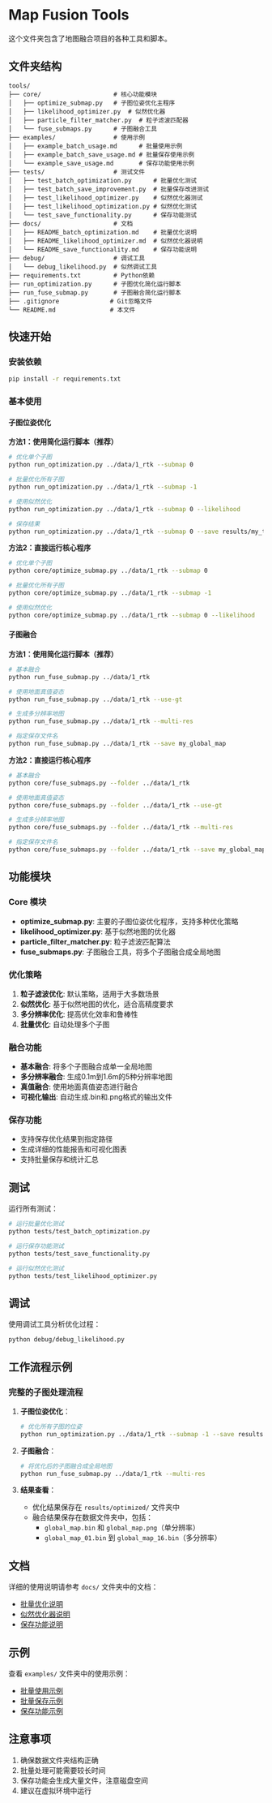 # Map Fusion Tools

这个文件夹包含了地图融合项目的各种工具和脚本。

## 文件夹结构

```
tools/
├── core/                    # 核心功能模块
│   ├── optimize_submap.py   # 子图位姿优化主程序
│   ├── likelihood_optimizer.py  # 似然优化器
│   ├── particle_filter_matcher.py  # 粒子滤波匹配器
│   └── fuse_submaps.py      # 子图融合工具
├── examples/                # 使用示例
│   ├── example_batch_usage.md      # 批量使用示例
│   ├── example_batch_save_usage.md # 批量保存使用示例
│   └── example_save_usage.md       # 保存功能使用示例
├── tests/                   # 测试文件
│   ├── test_batch_optimization.py      # 批量优化测试
│   ├── test_batch_save_improvement.py  # 批量保存改进测试
│   ├── test_likelihood_optimizer.py    # 似然优化器测试
│   ├── test_likelihood_optimization.py # 似然优化测试
│   └── test_save_functionality.py      # 保存功能测试
├── docs/                    # 文档
│   ├── README_batch_optimization.md    # 批量优化说明
│   ├── README_likelihood_optimizer.md  # 似然优化器说明
│   └── README_save_functionality.md    # 保存功能说明
├── debug/                   # 调试工具
│   └── debug_likelihood.py  # 似然调试工具
├── requirements.txt         # Python依赖
├── run_optimization.py      # 子图优化简化运行脚本
├── run_fuse_submap.py       # 子图融合简化运行脚本
├── .gitignore              # Git忽略文件
└── README.md               # 本文件
```

## 快速开始

### 安装依赖

```bash
pip install -r requirements.txt
```

### 基本使用

#### 子图位姿优化

**方法1：使用简化运行脚本（推荐）**

```bash
# 优化单个子图
python run_optimization.py ../data/1_rtk --submap 0

# 批量优化所有子图
python run_optimization.py ../data/1_rtk --submap -1

# 使用似然优化
python run_optimization.py ../data/1_rtk --submap 0 --likelihood

# 保存结果
python run_optimization.py ../data/1_rtk --submap 0 --save results/my_test
```

**方法2：直接运行核心程序**

```bash
# 优化单个子图
python core/optimize_submap.py ../data/1_rtk --submap 0

# 批量优化所有子图
python core/optimize_submap.py ../data/1_rtk --submap -1

# 使用似然优化
python core/optimize_submap.py ../data/1_rtk --submap 0 --likelihood
```

#### 子图融合

**方法1：使用简化运行脚本（推荐）**

```bash
# 基本融合
python run_fuse_submap.py ../data/1_rtk

# 使用地面真值姿态
python run_fuse_submap.py ../data/1_rtk --use-gt

# 生成多分辨率地图
python run_fuse_submap.py ../data/1_rtk --multi-res

# 指定保存文件名
python run_fuse_submap.py ../data/1_rtk --save my_global_map
```

**方法2：直接运行核心程序**

```bash
# 基本融合
python core/fuse_submaps.py --folder ../data/1_rtk

# 使用地面真值姿态
python core/fuse_submaps.py --folder ../data/1_rtk --use-gt

# 生成多分辨率地图
python core/fuse_submaps.py --folder ../data/1_rtk --multi-res

# 指定保存文件名
python core/fuse_submaps.py --folder ../data/1_rtk --save my_global_map
```

## 功能模块

### Core 模块
- **optimize_submap.py**: 主要的子图位姿优化程序，支持多种优化策略
- **likelihood_optimizer.py**: 基于似然地图的优化器
- **particle_filter_matcher.py**: 粒子滤波匹配算法
- **fuse_submaps.py**: 子图融合工具，将多个子图融合成全局地图

### 优化策略
1. **粒子滤波优化**: 默认策略，适用于大多数场景
2. **似然优化**: 基于似然地图的优化，适合高精度要求
3. **多分辨率优化**: 提高优化效率和鲁棒性
4. **批量优化**: 自动处理多个子图

### 融合功能
- **基本融合**: 将多个子图融合成单一全局地图
- **多分辨率融合**: 生成0.1m到1.6m的5种分辨率地图
- **真值融合**: 使用地面真值姿态进行融合
- **可视化输出**: 自动生成.bin和.png格式的输出文件

### 保存功能
- 支持保存优化结果到指定路径
- 生成详细的性能报告和可视化图表
- 支持批量保存和统计汇总

## 测试

运行所有测试：

```bash
# 运行批量优化测试
python tests/test_batch_optimization.py

# 运行保存功能测试
python tests/test_save_functionality.py

# 运行似然优化测试
python tests/test_likelihood_optimizer.py
```

## 调试

使用调试工具分析优化过程：

```bash
python debug/debug_likelihood.py
```

## 工作流程示例

### 完整的子图处理流程

1. **子图位姿优化**：
   ```bash
   # 优化所有子图的位姿
   python run_optimization.py ../data/1_rtk --submap -1 --save results/optimized
   ```

2. **子图融合**：
   ```bash
   # 将优化后的子图融合成全局地图
   python run_fuse_submap.py ../data/1_rtk --multi-res
   ```

3. **结果查看**：
   - 优化结果保存在 `results/optimized/` 文件夹中
   - 融合结果保存在数据文件夹中，包括：
     - `global_map.bin` 和 `global_map.png`（单分辨率）
     - `global_map_01.bin` 到 `global_map_16.bin`（多分辨率）

## 文档

详细的使用说明请参考 `docs/` 文件夹中的文档：

- [批量优化说明](docs/README_batch_optimization.md)
- [似然优化器说明](docs/README_likelihood_optimizer.md)
- [保存功能说明](docs/README_save_functionality.md)

## 示例

查看 `examples/` 文件夹中的使用示例：

- [批量使用示例](examples/example_batch_usage.md)
- [批量保存示例](examples/example_batch_save_usage.md)
- [保存功能示例](examples/example_save_usage.md)

## 注意事项

1. 确保数据文件夹结构正确
2. 批量处理可能需要较长时间
3. 保存功能会生成大量文件，注意磁盘空间
4. 建议在虚拟环境中运行 